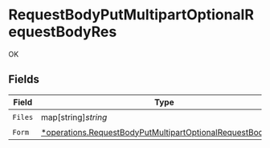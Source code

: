 # RequestBodyPutMultipartOptionalRequestBodyRes

OK


## Fields

| Field                                                                                                                                          | Type                                                                                                                                           | Required                                                                                                                                       | Description                                                                                                                                    |
| ---------------------------------------------------------------------------------------------------------------------------------------------- | ---------------------------------------------------------------------------------------------------------------------------------------------- | ---------------------------------------------------------------------------------------------------------------------------------------------- | ---------------------------------------------------------------------------------------------------------------------------------------------- |
| `Files`                                                                                                                                        | map[string]*string*                                                                                                                            | :heavy_check_mark:                                                                                                                             | N/A                                                                                                                                            |
| `Form`                                                                                                                                         | [*operations.RequestBodyPutMultipartOptionalRequestBodyForm](../../../pkg/models/operations/requestbodyputmultipartoptionalrequestbodyform.md) | :heavy_minus_sign:                                                                                                                             | N/A                                                                                                                                            |